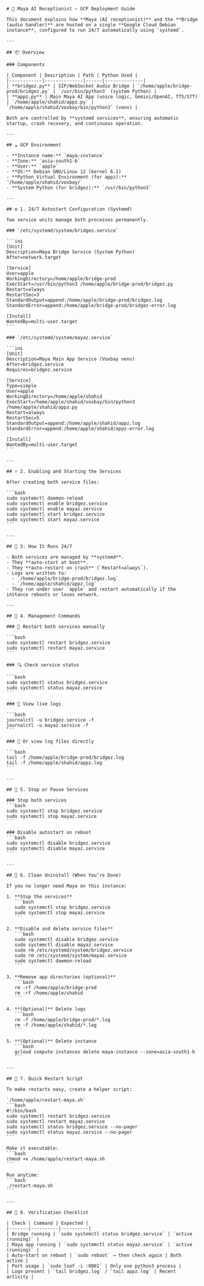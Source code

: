 ````{"variant":"standard","title":"Maya AI & Bridge – GCP 24/7 Deployment Documentation","id":"59732"}
# 🏥 Maya AI Receptionist – GCP Deployment Guide

This document explains how **Maya (AI receptionist)** and the **Bridge (audio handler)** are hosted on a single **Google Cloud Debian instance**, configured to run 24/7 automatically using `systemd`.

---

## 📦 Overview

### Components

| Component | Description | Path | Python Used |
|------------|--------------|------|--------------|
| **bridgez.py** | SIP/WebSocket Audio Bridge | `/home/apple/bridge-prod/bridgez.py` | `/usr/bin/python3` (system Python) |
| **appz.py** | Main Maya AI App (voice logic, Gemini/OpenAI, TTS/STT) | `/home/apple/shahid/appz.py` | `/home/apple/shahid/voxbay/bin/python3` (venv) |

Both are controlled by **systemd services**, ensuring automatic startup, crash recovery, and continuous operation.

---

## ☁️ GCP Environment

- **Instance name:** `maya-instance`
- **Zone:** `asia-south1-b`
- **User:** `apple`
- **OS:** Debian GNU/Linux 12 (kernel 6.1)
- **Python Virtual Environment (for appz):** `/home/apple/shahid/voxbay/`
- **System Python (for bridgez):** `/usr/bin/python3`

---

## ⚙️ 1. 24/7 Autostart Configuration (Systemd)

Two service units manage both processes permanently.

### `/etc/systemd/system/bridgez.service`

```ini
[Unit]
Description=Maya Bridge Service (System Python)
After=network.target

[Service]
User=apple
WorkingDirectory=/home/apple/bridge-prod
ExecStart=/usr/bin/python3 /home/apple/bridge-prod/bridgez.py
Restart=always
RestartSec=3
StandardOutput=append:/home/apple/bridge-prod/bridgez.log
StandardError=append:/home/apple/bridge-prod/bridgez-error.log

[Install]
WantedBy=multi-user.target
```

### `/etc/systemd/system/mayaz.service`

```ini
[Unit]
Description=Maya Main App Service (Voxbay venv)
After=bridgez.service
Requires=bridgez.service

[Service]
Type=simple
User=apple
WorkingDirectory=/home/apple/shahid
ExecStart=/home/apple/shahid/voxbay/bin/python3 /home/apple/shahid/appz.py
Restart=always
RestartSec=5
StandardOutput=append:/home/apple/shahid/appz.log
StandardError=append:/home/apple/shahid/appz-error.log

[Install]
WantedBy=multi-user.target
```

---

## ⚡ 2. Enabling and Starting the Services

After creating both service files:

```bash
sudo systemctl daemon-reload
sudo systemctl enable bridgez.service
sudo systemctl enable mayaz.service
sudo systemctl start bridgez.service
sudo systemctl start mayaz.service
```

---

## 🧭 3. How It Runs 24/7

- Both services are managed by **systemd**.  
- They **auto-start at boot**.  
- They **auto-restart on crash** (`Restart=always`).  
- Logs are written to:
  - `/home/apple/bridge-prod/bridgez.log`
  - `/home/apple/shahid/appz.log`
- They run under user `apple` and restart automatically if the instance reboots or loses network.

---

## 🧰 4. Management Commands

### 🔄 Restart both services manually

```bash
sudo systemctl restart bridgez.service
sudo systemctl restart mayaz.service
```

### 🔍 Check service status

```bash
sudo systemctl status bridgez.service
sudo systemctl status mayaz.service
```

### 📜 View live logs

```bash
journalctl -u bridgez.service -f
journalctl -u mayaz.service -f
```

### 💾 Or view log files directly

```bash
tail -f /home/apple/bridge-prod/bridgez.log
tail -f /home/apple/shahid/appz.log
```

---

## 🧮 5. Stop or Pause Services

### Stop both services
```bash
sudo systemctl stop bridgez.service
sudo systemctl stop mayaz.service
```

### Disable autostart on reboot
```bash
sudo systemctl disable bridgez.service
sudo systemctl disable mayaz.service
```

---

## 🧹 6. Clean Uninstall (When You’re Done)

If you no longer need Maya on this instance:

1. **Stop the services**
   ```bash
   sudo systemctl stop bridgez.service
   sudo systemctl stop mayaz.service
   ```

2. **Disable and delete service files**
   ```bash
   sudo systemctl disable bridgez.service
   sudo systemctl disable mayaz.service
   sudo rm /etc/systemd/system/bridgez.service
   sudo rm /etc/systemd/system/mayaz.service
   sudo systemctl daemon-reload
   ```

3. **Remove app directories (optional)**
   ```bash
   rm -rf /home/apple/bridge-prod
   rm -rf /home/apple/shahid
   ```

4. **(Optional)** Delete logs
   ```bash
   rm -f /home/apple/bridge-prod/*.log
   rm -f /home/apple/shahid/*.log
   ```

5. **(Optional)** Delete instance
   ```bash
   gcloud compute instances delete maya-instance --zone=asia-south1-b
   ```

---

## 🧩 7. Quick Restart Script

To make restarts easy, create a helper script:

`/home/apple/restart-maya.sh`
```bash
#!/bin/bash
sudo systemctl restart bridgez.service
sudo systemctl restart mayaz.service
sudo systemctl status bridgez.service --no-pager
sudo systemctl status mayaz.service --no-pager
```

Make it executable:
```bash
chmod +x /home/apple/restart-maya.sh
```

Run anytime:
```bash
./restart-maya.sh
```

---

## 🧠 8. Verification Checklist

| Check | Command | Expected |
|-------|----------|----------|
| Bridge running | `sudo systemctl status bridgez.service` | `active (running)` |
| Maya app running | `sudo systemctl status mayaz.service` | `active (running)` |
| Auto-start on reboot | `sudo reboot` → then check again | Both active |
| Port usage | `sudo lsof -i :8081` | Only one python3 process |
| Logs present | `tail bridgez.log` / `tail appz.log` | Recent activity |

